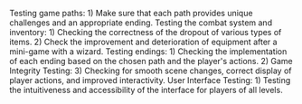 Testing game paths:
	1) Make sure that each path provides unique challenges and an appropriate ending.
Testing the combat system and inventory:
	1) Checking the correctness of the dropout of various types of items.
	2) Check the improvement and deterioration of equipment after a mini-game with a wizard.
Testing endings:
	1) Checking the implementation of each ending based on the chosen path and the player's actions.
	2) Game Integrity Testing:
	3) Checking for smooth scene changes, correct display of player actions, and improved interactivity.
User Interface Testing:
	1) Testing the intuitiveness and accessibility of the interface for players of all levels.

